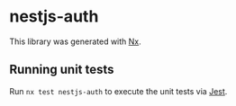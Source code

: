# nestjs-auth

This library was generated with [Nx](https://nx.dev).

## Running unit tests

Run `nx test nestjs-auth` to execute the unit tests via [Jest](https://jestjs.io).
